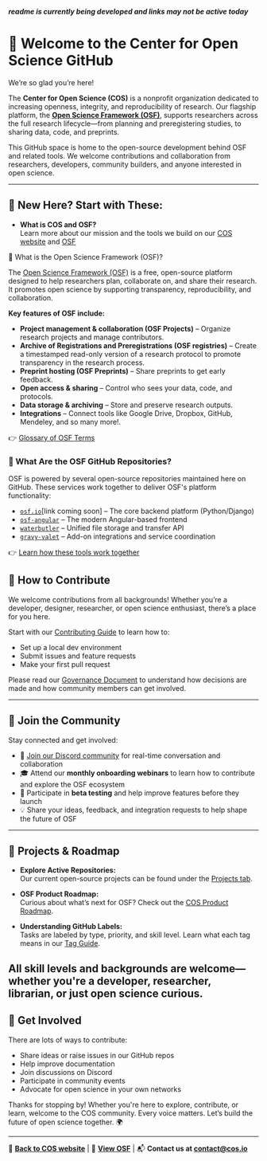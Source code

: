 ***readme is currently being developed and links may not be active today***
# 👋 Welcome to the Center for Open Science GitHub

We’re so glad you’re here!

The **Center for Open Science (COS)** is a nonprofit organization dedicated to increasing openness, integrity, and reproducibility of research. Our flagship platform, the **[Open Science Framework (OSF)](https://osf.io/)**, supports researchers across the full research lifecycle—from planning and preregistering studies, to sharing data, code, and preprints.

This GitHub space is home to the open-source development behind OSF and related tools. We welcome contributions and collaboration from researchers, developers, community builders, and anyone interested in open science.

---

## 🌱 New Here? Start with These:

- **What is COS and OSF?**  
  Learn more about our mission and the tools we build on our [COS website](https://www.cos.io) and [OSF](https://osf.io)

🧪 What is the Open Science Framework (OSF)?

The [Open Science Framework (OSF)](https://osf.io) is a free, open-source platform designed to help researchers plan, collaborate on, and share their research. It promotes open science by supporting transparency, reproducibility, and collaboration.

**Key features of OSF include:**
- **Project management & collaboration (OSF Projects)** – Organize research projects and manage contributors.
- **Archive of Registrations and Preregistrations (OSF registries)** – Create a timestamped read-only version of a research protocol to promote transparency in the research process.
- **Preprint hosting (OSF Preprints)** – Share preprints to get early feedback.
- **Open access & sharing** – Control who sees your data, code, and protocols.
- **Data storage & archiving** – Store and preserve research outputs.
- **Integrations** – Connect tools like Google Drive, Dropbox, GitHub, Mendeley, and so many more!.

👉 [Glossary of OSF Terms](https://help.osf.io/article/339-osf-dictionary)


### 🧰 What Are the OSF GitHub Repositories?

OSF is powered by several open-source repositories maintained here on GitHub. These services work together to deliver OSF's platform functionality:

- [`osf.io`](https://github.com/CenterForOpenScience/osf.io)[link coming soon] – The core backend platform (Python/Django)
- [`osf-angular`](https://github.com/CenterForOpenScience/angular-osf) – The modern Angular-based frontend 
- [`waterbutler`](https://github.com/CenterForOpenScience/waterbutler) – Unified file storage and transfer API
- [`gravy-valet`](https://github.com/CenterForOpenScience/gravyvalet) – Add-on integrations and service coordination

👉 [Learn how these tools work together](https://github.com/CenterForOpenScience/community/blob/main/OSFCommunityGovernance)


## 🤝 How to Contribute

We welcome contributions from all backgrounds! Whether you’re a developer, designer, researcher, or open science enthusiast, there’s a place for you here.

Start with our [Contributing Guide](https://github.com/CenterForOpenScience/community/blob/main/ContributionGuidelines) to learn how to:
- Set up a local dev environment
- Submit issues and feature requests
- Make your first pull request

Please read our [Governance Document](https://github.com/CenterForOpenScience/community/blob/main/OSFCommunityGovernance) to understand how decisions are made and how community members can get involved.

---

## 💬 Join the Community

Stay connected and get involved:

- 💬 [Join our Discord community]() for real-time conversation and collaboration
- 🎓 Attend our **monthly onboarding webinars** to learn how to contribute and explore the OSF ecosystem
- 🧪 Participate in **beta testing** and help improve features before they launch
- 💡 Share your ideas, feedback, and integration requests to help shape the future of OSF

---

## 🚧 Projects & Roadmap

- **Explore Active Repositories:**  
  Our current open-source projects can be found under the [Projects tab](https://github.com/orgs/CenterForOpenScience/projects?query=is%3Aopen).

- **OSF Product Roadmap:**  
  Curious about what’s next for OSF? Check out the [COS Product Roadmap](https://www.cos.io/product-roadmap).

- **Understanding GitHub Labels:**  
  Tasks are labeled by type, priority, and skill level. Learn what each tag means in our [Tag Guide](https://github.com/CenterForOpenScience/community/blob/main/TagsForOpenSouceProjectManagement).

All skill levels and backgrounds are welcome—whether you're a developer, researcher, librarian, or just open science curious.
---

## 🤝 Get Involved

There are lots of ways to contribute:
- Share ideas or raise issues in our GitHub repos
- Help improve documentation
- Join discussions on Discord
- Participate in community events
- Advocate for open science in your own networks

Thanks for stopping by! Whether you're here to explore, contribute, or learn, welcome to the COS community. Every voice matters. Let’s build the future of open science together. 🌍

---

🔗 **[Back to COS website](https://www.cos.io)** | 📄 **[View OSF](https://osf.io)** | 📬 **Contact us at contact@cos.io**

